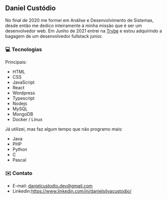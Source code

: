 ## Daniel Custódio

No final de 2020 me formei em Análise e Desenvolvimento de Sistemas, desde então me dedico inteiramente à minha missão que é ser um desenvolvedor web.
Em Junho de 2021 entrei na [Trybe](https://betrybe.com/) e estou adquirindo a bagagem de um desenvolvedor fullstack junior.

### 💻 Tecnologias

Principais: 

* HTML
* CSS
* JavaScript
* React
* Wordpress
* Typescript
* Nodejs
* MySQL
* MongoDB
* Docker / Linux

Já utilizei, mas faz algum tempo que não programo mais: 

* Java
* PHP
* Python
* C
* Pascal

### ✉️ Contato

* E-mail: danielcustodio.dev@gmail.com
* Linkedin:https://www.linkedin.com/in/danielsilvacustodio/
